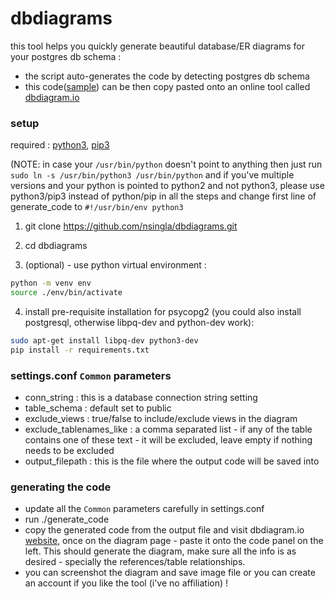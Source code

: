 # dbdiagrams 

this tool helps you quickly generate beautiful database/ER diagrams for your postgres db schema :
- the script auto-generates the code by detecting postgres db schema
- this code([sample](sample_output)) can be then copy pasted onto an online tool called [dbdiagram.io](https://dbdiagram.io/d)


### setup
required : [python3](https://docs.python-guide.org/starting/install3/linux/), [pip3](https://linuxize.com/post/how-to-install-pip-on-ubuntu-18.04/)

(NOTE: in case your ```/usr/bin/python``` doesn't point to anything then just run ```sudo ln -s /usr/bin/python3 /usr/bin/python``` and if you've multiple versions and your python is pointed to python2 and not python3, please use python3/pip3 instead of python/pip in all the steps and change first line of generate_code to ```#!/usr/bin/env python3```


1. git clone https://github.com/nsingla/dbdiagrams.git

2. cd dbdiagrams

3. (optional) - use python virtual environment :
```bash
python -m venv env
source ./env/bin/activate
```

4. install pre-requisite installation for psycopg2 (you could also install postgresql, otherwise libpq-dev and python-dev work):
```bash
sudo apt-get install libpq-dev python3-dev 
pip install -r requirements.txt
```

### settings.conf ```Common``` parameters
- conn_string : this is a database connection string setting
- table_schema : default set to public
- exclude_views : true/false to include/exclude views in the diagram
- exclude_tablenames_like : a comma separated list - if any of the table contains one of these text - it will be excluded, leave empty if nothing needs to be excluded 
- output_filepath : this is the file where the output code will be saved into


### generating the code
- update all the ```Common``` parameters carefully in settings.conf
- run ./generate_code
- copy the generated code from the output file and visit dbdiagram.io [website](https://dbdiagram.io/d), once on the diagram page - paste it onto the code panel on the left. This should generate the diagram, make sure all the info is as desired - specially the references/table relationships. 
- you can screenshot the diagram and save image file or you can create an account if you like the tool (i've no affiliation) !
